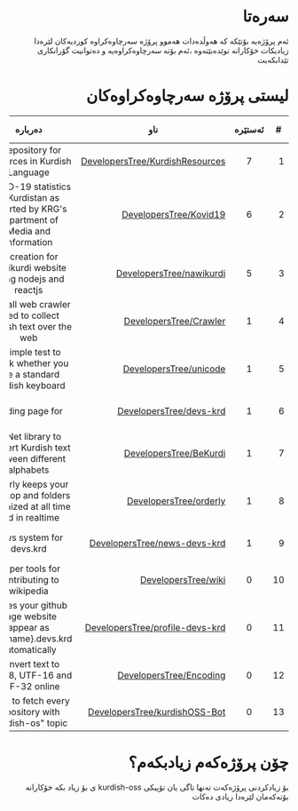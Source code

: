 <div dir='rtl'> 
 
# سه‌ره‌تا

ئه‌م پرۆژه‌یه‌ بۆتێكه‌ كه‌ هه‌وڵده‌دات هه‌موو پرۆژه‌ سه‌رچاوه‌كراوه‌ كوردیه‌كان لێره‌دا زیادبكات خۆكارانه‌ نوێده‌بێته‌وه
،ئه‌م بۆته‌ سه‌رچاوه‌كراوه‌یه‌ و ده‌توانیت گۆرانكاری تێدابكه‌یت‌

   # لیستی پرۆژه‌ سه‌رچاوه‌كراوه‌كان 
 | # | ئه‌ستێره‌ | ناو | ده‌رباره‌ | له‌لایه‌ن | دروستكراوه‌ له‌‌ | 
|------------------|:-------:|-------|:---:|:-------:|:-:|
| 1 | 7 | [DevelopersTree/KurdishResources](https://github.com/DevelopersTree/KurdishResources) | A repository for resources in Kurdish Language | <div style="width:50px;">![DevelopersTree](https://github.com/DevelopersTree)</div> | 2020-09-05 |
| 2 | 6 | [DevelopersTree/Kovid19](https://github.com/DevelopersTree/Kovid19) | COVID-19 statistics in Kurdistan as reported by KRG's department of Media and Information | <div style="width:50px;">![DevelopersTree](https://github.com/DevelopersTree)</div> | 2020-09-05 |
| 3 | 5 | [DevelopersTree/nawikurdi](https://github.com/DevelopersTree/nawikurdi) | Recreation for nawikurdi website using nodejs and reactjs | <div style="width:50px;">![DevelopersTree](https://github.com/DevelopersTree)</div> | 2020-09-05 |
| 4 | 1 | [DevelopersTree/Crawler](https://github.com/DevelopersTree/Crawler) | A small web crawler used to collect Kurdish text over the web | <div style="width:50px;">![DevelopersTree](https://github.com/DevelopersTree)</div> | 2020-09-05 |
| 5 | 1 | [DevelopersTree/unicode](https://github.com/DevelopersTree/unicode) | A simple test to check whether you use a standard Kurdish keyboard | <div style="width:50px;">![DevelopersTree](https://github.com/DevelopersTree)</div> | 2020-09-05 |
| 6 | 1 | [DevelopersTree/devs-krd](https://github.com/DevelopersTree/devs-krd) | landing page for | <div style="width:50px;">![DevelopersTree](https://github.com/DevelopersTree)</div> | 2020-09-05 |
| 7 | 1 | [DevelopersTree/BeKurdi](https://github.com/DevelopersTree/BeKurdi) | A .Net library to convert Kurdish text between different alphabets | <div style="width:50px;">![DevelopersTree](https://github.com/DevelopersTree)</div> | 2020-09-05 |
| 8 | 1 | [DevelopersTree/orderly](https://github.com/DevelopersTree/orderly) | Orderly keeps your desktop and folders organized at all time and in realtime  | <div style="width:50px;">![DevelopersTree](https://github.com/DevelopersTree)</div> | 2020-09-05 |
| 9 | 1 | [DevelopersTree/news-devs-krd](https://github.com/DevelopersTree/news-devs-krd) | news system for devs.krd | <div style="width:50px;">![DevelopersTree](https://github.com/DevelopersTree)</div> | 2020-09-05 |
| 10 | 0 | [DevelopersTree/wiki](https://github.com/DevelopersTree/wiki) | helper tools for contributing to wikipedia | <div style="width:50px;">![DevelopersTree](https://github.com/DevelopersTree)</div> | 2020-09-05 |
| 11 | 0 | [DevelopersTree/profile-devs-krd](https://github.com/DevelopersTree/profile-devs-krd) | makes your github page website appear as {username}.devs.krd automatically  | <div style="width:50px;">![DevelopersTree](https://github.com/DevelopersTree)</div> | 2020-09-05 |
| 12 | 0 | [DevelopersTree/Encoding](https://github.com/DevelopersTree/Encoding) | Convert text to UTF-8, UTF-16 and UTF-32 online | <div style="width:50px;">![DevelopersTree](https://github.com/DevelopersTree)</div> | 2020-09-05 |
| 13 | 0 | [DevelopersTree/kurdishOSS-Bot](https://github.com/DevelopersTree/kurdishOSS-Bot) | A bot to fetch every repository with "kurdish-os" topic  | <div style="width:50px;">![DevelopersTree](https://github.com/DevelopersTree)</div> | 2020-09-05 |
  # چۆن پرۆژه‌كه‌م زیادبكه‌م؟
بۆ زیادكردنی پرۆژه‌كه‌ت ته‌نها تاگی یان تۆپیكی kurdish-oss ی بۆ زیاد بكه‌ خۆكارانه‌ بۆته‌كه‌مان لێره‌دا زیادی ده‌كات
 </div>